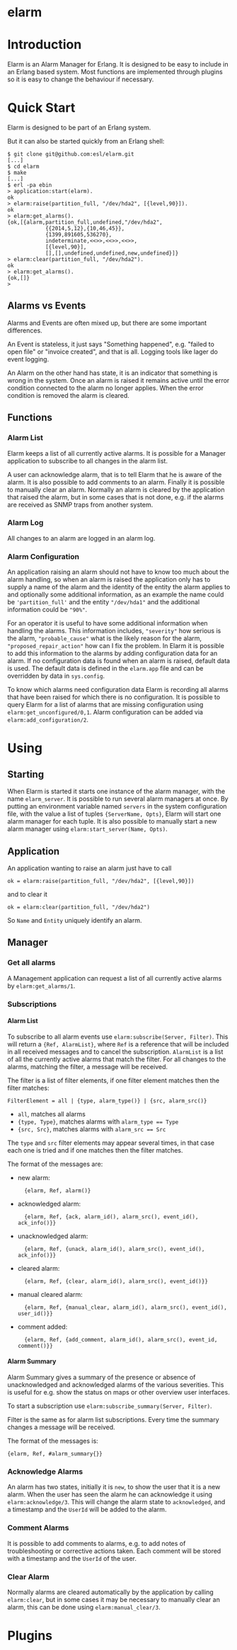 elarm
=====

# Introduction #

Elarm is an Alarm Manager for Erlang. It is designed to be easy to include in an
Erlang based system. Most functions are implemented through plugins so it is
easy to change the behaviour if necessary.

# Quick Start #

Elarm is designed to be part of an Erlang system.

But it can also be started quickly from an Erlang shell:

    $ git clone git@github.com:esl/elarm.git
    [...]
    $ cd elarm
    $ make
    [...]
    $ erl -pa ebin
    > application:start(elarm).
    ok
    > elarm:raise(partition_full, "/dev/hda2", [{level,90}]).
    ok
    > elarm:get_alarms().
    {ok,[{alarm,partition_full,undefined,"/dev/hda2",
                {{2014,5,12},{10,46,45}},
                {1399,891605,536270},
                indeterminate,<<>>,<<>>,<<>>,
                [{level,90}],
                [],[],undefined,undefined,new,undefined}]}
    > elarm:clear(partition_full, "/dev/hda2").
    ok
    > elarm:get_alarms().
    {ok,[]}
    >

## Alarms vs Events ##

Alarms and Events are often mixed up, but there are some important differences.

An Event is stateless, it just says "Something happened", e.g. "failed to open
file" or "invoice created", and that is all. Logging tools like lager do event
logging.

An Alarm on the other hand has state, it is an indicator that something is wrong
in the system. Once an alarm is raised it remains active until the error
condition connected to the alarm no longer applies. When the error condition is
removed the alarm is cleared.

## Functions ##

### Alarm List ###

Elarm keeps a list of all currently active alarms. It is possible for a Manager
application to subscribe to all changes in the alarm list.

A user can acknowledge alarm, that is to tell Elarm that he is aware of the
alarm. It is also possible to add comments to an alarm. Finally it is possible
to manually clear an alarm. Normally an alarm is cleared by the application that
raised the alarm, but in some cases that is not done, e.g. if the alarms are
received as SNMP traps from another system.

### Alarm Log ###

All changes to an alarm are logged in an alarm log.

### Alarm Configuration ###

An application raising an alarm should not have to know too much about the alarm
handling, so when an alarm is raised the application only has to supply a name
of the alarm and the identity of the entity the alarm applies to and optionally
some additional information, as an example the name could be `'partition_full'`
and the entity `"/dev/hda1"` and the additional information could be `"90%"`.

For an operator it is useful to have some additional information when handling
the alarms. This information includes, `"severity"` how serious is the alarm,
`"probable_cause"` what is the likely reason for the alarm,
`"proposed_repair_action"` how can I fix the problem. In Elarm it is possible to
add this information to the alarms by adding configuration data for an alarm. If
no configuration data is found when an alarm is raised, default data is used.
The default data is defined in the `elarm.app` file and can be overridden by
data in `sys.config`.

To know which alarms need configuration data Elarm is recording all alarms that
have been raised for which there is no configuration. It is possible to query
Elarm for a list of alarms that are missing configuration using
`elarm:get_unconfigured/0,1`. Alarm configuration can be added via
`elarm:add_configuration/2`.

# Using #

## Starting ##

When Elarm is started it starts one instance of the alarm manager, with the name
`elarm_server`. It is possible to run several alarm managers at once. By putting
an environment variable named `servers` in the system configuration file, with
the value a list of tuples `{ServerName, Opts}`, Elarm will start one alarm
manager for each tuple. It is also possible to manually start a new alarm
manager using `elarm:start_server(Name, Opts)`.

## Application ##

An application wanting to raise an alarm just have to call

    ok = elarm:raise(partition_full, "/dev/hda2", [{level,90}])

and to clear it

    ok = elarm:clear(partition_full, "/dev/hda2")

So `Name` and `Entity` uniquely identify an alarm.

## Manager ##

### Get all alarms ###

A Management application can request a list of all currently active alarms by `elarm:get_alarms/1`.

### Subscriptions ###

#### Alarm List ####

To subscribe to all alarm events use `elarm:subscribe(Server, Filter)`. This
will return a `{Ref, AlarmList}`, where `Ref` is a reference that will be
included in all received messages and to cancel the subscription. `AlarmList` is
a list of all the currently active alarms that match the filter. For all changes
to the alarms, matching the filter, a message will be received.

The filter is a list of filter elements, if one filter element matches
then the filter matches:

    FilterElement = all | {type, alarm_type()} | {src, alarm_src()}

* `all`, matches all alarms
* `{type, Type}`, matches alarms with `alarm_type == Type`
* `{src, Src}`, matches alarms with `alarm_src == Src`

The `type` and `src` filter elements may appear several times, in that case each
one is tried and if one matches then the filter matches.

The format of the messages are:

* new alarm:

        {elarm, Ref, alarm()}

* acknowledged alarm:

        {elarm, Ref, {ack, alarm_id(), alarm_src(), event_id(), ack_info()}}

* unacknowledged alarm:

        {elarm, Ref, {unack, alarm_id(), alarm_src(), event_id(), ack_info()}}

* cleared alarm:

        {elarm, Ref, {clear, alarm_id(), alarm_src(), event_id()}}

* manual cleared alarm:

        {elarm, Ref, {manual_clear, alarm_id(), alarm_src(), event_id(), user_id()}}

* comment added:

        {elarm, Ref, {add_comment, alarm_id(), alarm_src(), event_id, comment()}}

#### Alarm Summary ####

Alarm Summary gives a summary of the presence or absence of unacknowledged and
acknowledged alarms of the various severities. This is useful for e.g. show the
status on maps or other overview user interfaces.

To start a subscription use `elarm:subscribe_summary(Server, Filter)`.

Filter is the same as for alarm list subscriptions. Every time the summary
changes a message will be received.

The format of the messages is:

    {elarm, Ref, #alarm_summary{}}

### Acknowledge Alarms ###

An alarm has two states, initially it is `new`, to show the user that it is a
new alarm. When the user has seen the alarm he can acknowledge it using
`elarm:acknowledge/3`. This will change the alarm state to `acknowledged`, and a
timestamp and the `UserId` will be added to the alarm.

### Comment Alarms ###

It is possible to add comments to alarms, e.g. to add notes of troubleshooting
or corrective actions taken. Each comment will be stored with a timestamp and
the `UserId` of the user.

### Clear Alarm ###

Normally alarms are cleared automatically by the application by calling
`elarm:clear`, but in some cases it may be necessary to manually clear an alarm,
this can be done using `elarm:manual_clear/3`.

# Plugins #
